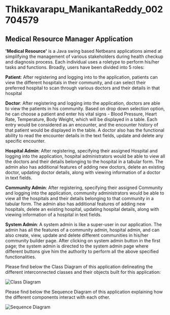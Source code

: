 # Thikkavarapu_ManikantaReddy_002704579

## Medical Resource Manager Application

**'Medical Resource'** is a Java swing based Netbeans applications aimed at simplifying the management of various stakeholders during health checkup and diagnosis process. Each individual uses a roletype to perform his/her tasks and functions. Broadly, users have been divided into 5 roles: 

**Patient**: After registering and logging into to the application, patients can view the different hospitals in their community, and can select their preferred hospital to scan through various doctors and their details in that hospital

**Doctor**: After registering and logging into the application, doctors are able to view the patients in his community. Based on drop down selection option, he can choose a patient and enter his vital signs - Blood Pressure, Heart Rate, Temperature, Body Weight, which will be displayed in a table. Each entry would be considered as an encounter, and the encounter history of that patient would be displayed in the table. A doctor also has the functional ability to read the encounter details in the text fields, update and delete any specific encounter. 

**Hospital Admin**: After registering, specifying their assigned Hospital and logging into the application, hospital administrators would be able to view all the doctors and their details belonging to the hospital in a tabular form. The admin also has additional features of adding new doctors, delete an existing doctor, updating doctor details, along with viewing information of a doctor in text fields.

**Community Admin**: After registering, specifying their assigned Community and logging into the application, community administrators would be able to view all the hospitals and their details belonging to that community in a tabular form. The admin also has additional features of adding new hospitals, delete an existing hospital, updating hospital details, along with viewing information of a hospital in text fields.

**System Admin**: A system admin is like a super-user in our application. The admin has all the features of a community admin, hospital admin, and can also create, view, update and delete different communities in his/her community builder page. After clicking on system admin button in the first page; the system admin is directed to the system admin page where different buttons give him the authority to perform all the above specified functionalities.

Please find below the Class Diagram of this application delineating the different interconnected classes and their objects built for this application:

![Class Diagram]()

Please find below the Sequence Diagram of this application explaining how the different components interact with each other.

![Sequence Diagram]()
